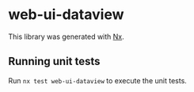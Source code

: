 # web-ui-dataview

This library was generated with [Nx](https://nx.dev).

## Running unit tests

Run `nx test web-ui-dataview` to execute the unit tests.
